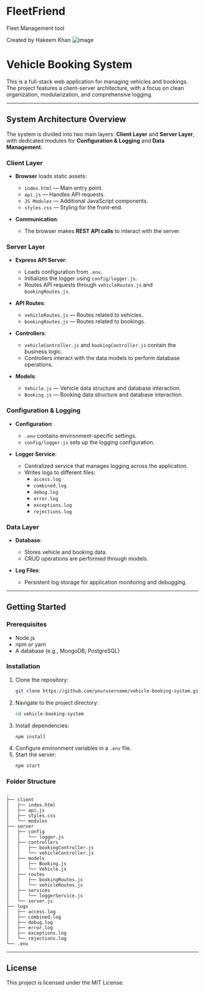 # FleetFriend
Fleet Management tool

Created by Hakeem Khan
![image](https://github.com/user-attachments/assets/1ff30541-9e58-4eba-8604-cc858382ca40)

# Vehicle Booking System

This is a full-stack web application for managing vehicles and bookings. The project features a client-server architecture, with a focus on clean organization, modularization, and comprehensive logging.

---

## System Architecture Overview

The system is divided into two main layers: **Client Layer** and **Server Layer**, with dedicated modules for **Configuration & Logging** and **Data Management**.

### Client Layer

- **Browser** loads static assets:
  - `index.html` — Main entry point.
  - `api.js` — Handles API requests.
  - `JS Modules` — Additional JavaScript components.
  - `styles.css` — Styling for the front-end.

- **Communication**:
  - The browser makes **REST API calls** to interact with the server.

### Server Layer

- **Express API Server**:
  - Loads configuration from `.env`.
  - Initializes the logger using `config/logger.js`.
  - Routes API requests through `vehicleRoutes.js` and `bookingRoutes.js`.

- **API Routes**:
  - `vehicleRoutes.js` — Routes related to vehicles.
  - `bookingRoutes.js` — Routes related to bookings.

- **Controllers**:
  - `vehicleController.js` and `bookingController.js` contain the business logic.
  - Controllers interact with the data models to perform database operations.

- **Models**:
  - `Vehicle.js` — Vehicle data structure and database interaction.
  - `Booking.js` — Booking data structure and database interaction.

### Configuration & Logging

- **Configuration**:
  - `.env` contains environment-specific settings.
  - `config/logger.js` sets up the logging configuration.

- **Logger Service**:
  - Centralized service that manages logging across the application.
  - Writes logs to different files:
    - `access.log`
    - `combined.log`
    - `debug.log`
    - `error.log`
    - `exceptions.log`
    - `rejections.log`

### Data Layer

- **Database**:
  - Stores vehicle and booking data.
  - CRUD operations are performed through models.

- **Log Files**:
  - Persistent log storage for application monitoring and debugging.

---

## Getting Started

### Prerequisites

- Node.js
- npm or yarn
- A database (e.g., MongoDB, PostgreSQL)

### Installation

1. Clone the repository:
   ```bash
   git clone https://github.com/yourusername/vehicle-booking-system.git
   ```
2. Navigate to the project directory:
   ```bash
   cd vehicle-booking-system
   ```
3. Install dependencies:
   ```bash
   npm install
   ```
4. Configure environment variables in a `.env` file.
5. Start the server:
   ```bash
   npm start
   ```

### Folder Structure

```plaintext
.
├── client
│   ├── index.html
│   ├── api.js
│   ├── styles.css
│   └── modules
├── server
│   ├── config
│   │   └── logger.js
│   ├── controllers
│   │   ├── bookingController.js
│   │   └── vehicleController.js
│   ├── models
│   │   ├── Booking.js
│   │   └── Vehicle.js
│   ├── routes
│   │   ├── bookingRoutes.js
│   │   └── vehicleRoutes.js
│   ├── services
│   │   └── loggerService.js
│   └── server.js
├── logs
│   ├── access.log
│   ├── combined.log
│   ├── debug.log
│   ├── error.log
│   ├── exceptions.log
│   └── rejections.log
└── .env
```

---

## License

This project is licensed under the MIT License.
